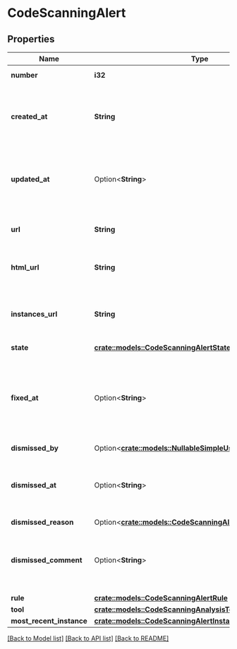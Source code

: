 # CodeScanningAlert

## Properties

Name | Type | Description | Notes
------------ | ------------- | ------------- | -------------
**number** | **i32** | The security alert number. | [readonly]
**created_at** | **String** | The time that the alert was created in ISO 8601 format: `YYYY-MM-DDTHH:MM:SSZ`. | [readonly]
**updated_at** | Option<**String**> | The time that the alert was last updated in ISO 8601 format: `YYYY-MM-DDTHH:MM:SSZ`. | [optional][readonly]
**url** | **String** | The REST API URL of the alert resource. | [readonly]
**html_url** | **String** | The GitHub URL of the alert resource. | [readonly]
**instances_url** | **String** | The REST API URL for fetching the list of instances for an alert. | [readonly]
**state** | [**crate::models::CodeScanningAlertState**](code-scanning-alert-state.md) |  | 
**fixed_at** | Option<**String**> | The time that the alert was no longer detected and was considered fixed in ISO 8601 format: `YYYY-MM-DDTHH:MM:SSZ`. | [optional][readonly]
**dismissed_by** | Option<[**crate::models::NullableSimpleUser**](nullable-simple-user.md)> |  | 
**dismissed_at** | Option<**String**> | The time that the alert was dismissed in ISO 8601 format: `YYYY-MM-DDTHH:MM:SSZ`. | [readonly]
**dismissed_reason** | Option<[**crate::models::CodeScanningAlertDismissedReason**](code-scanning-alert-dismissed-reason.md)> |  | 
**dismissed_comment** | Option<**String**> | The dismissal comment associated with the dismissal of the alert. | [optional]
**rule** | [**crate::models::CodeScanningAlertRule**](code-scanning-alert-rule.md) |  | 
**tool** | [**crate::models::CodeScanningAnalysisTool**](code-scanning-analysis-tool.md) |  | 
**most_recent_instance** | [**crate::models::CodeScanningAlertInstance**](code-scanning-alert-instance.md) |  | 

[[Back to Model list]](../README.md#documentation-for-models) [[Back to API list]](../README.md#documentation-for-api-endpoints) [[Back to README]](../README.md)


